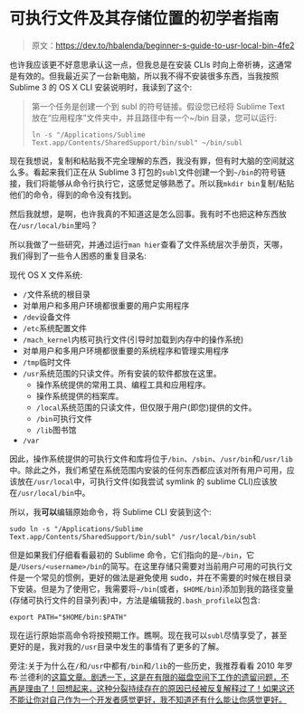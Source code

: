 # 可执行文件及其存储位置的初学者指南

> 原文：<https://dev.to/hbalenda/beginner-s-guide-to-usr-local-bin-4fe2>

也许我应该更不好意思承认这一点，但我总是在安装 CLIs 时向上帝祈祷，这通常是有效的。但我最近买了一台新电脑，所以我不得不安装很多东西，当我按照 Sublime 3 的 OS X CLI 安装说明时，我读到了这个:

> 第一个任务是创建一个到 subl 的符号链接。假设您已经将 Sublime Text 放在“应用程序”文件夹中，并且路径中有一个~/bin 目录，您可以运行:
> 
> `ln -s "/Applications/Sublime Text.app/Contents/SharedSupport/bin/subl" ~/bin/subl`

现在我想说，复制和粘贴我不完全理解的东西，我没有罪，但有时大脑的空间就这么多。看起来我们正在从 Sublime 3 打包的`subl`文件创建一个到`~/bin`的符号链接，我们将能够从命令行执行它，这感觉足够熟悉了。所以我`mkdir bin`复制/粘贴他们的命令，得到的命令没有找到。

然后我就想，是啊，也许我真的不知道这是怎么回事。我有时不也把这种东西放在`/usr/local/bin`里吗？

所以我做了一些研究，并通过运行`man hier`查看了文件系统层次手册页，天哪，我们得到了一些令人困惑的重复目录名:

现代 OS X 文件系统:

*   `/`文件系统的根目录
*   对单用户和多用户环境都很重要的用户实用程序
*   `/dev`设备文件
*   `/etc`系统配置文件
*   `/mach_kernel`内核可执行文件(引导时加载到内存中的操作系统)
*   对单用户和多用户环境都很重要的系统程序和管理实用程序
*   `/tmp`临时文件
*   `/usr`系统范围的只读文件。所有安装的软件都放在这里。
    *   操作系统提供的常用工具、编程工具和应用程序。
    *   操作系统提供的档案库。
    *   `/local`系统范围的只读文件，但仅限于用户(即您)提供的文件。
    *   `/bin`可执行文件
    *   `/lib`图书馆
*   `/var`

因此，操作系统提供的可执行文件和库将位于`/bin`、`/sbin`、`/usr/bin`和`/usr/lib`中。除此之外，我们希望在系统范围内安装的任何东西都应该对所有用户可用，应该放在`/usr/local`中，可执行文件(如我尝试 symlink 的 sublime CLI)应该放在`/usr/local/bin`中。

所以，我**可以**编辑原始命令，将 Sublime CLI 安装到这个:

```
sudo ln -s "/Applications/Sublime Text.app/Contents/SharedSupport/bin/subl" /usr/local/bin/subl 
```

但是如果我们仔细看看最初的 Sublime 命令，它们指向的是`~/bin`，它是`/Users/<username>/bin`的简写。在这里存储只需要对当前用户可用的可执行文件是一个常见的惯例，更好的做法是避免使用 sudo，并在不需要的时候在根目录下安装。但是为了使用它，我需要将`~/bin`(或者，`$HOME/bin`)添加到我的路径变量(存储可执行文件的目录列表)中，方法是编辑我的`.bash_profile`以包含:

```
export PATH="$HOME/bin:$PATH" 
```

现在运行原始崇高命令将按预期工作。瞧啊。现在我可以`subl`尽情享受了，甚至更好的是，我对我的`/usr`目录中发生的事情有了更多的了解。

旁注:关于为什么在`/`和`/usr`中都有`/bin`和`/lib`的一些历史，我推荐看看 2010 年罗布·兰德利的[这篇文章。剧透一下，这是在有限的磁盘空间下工作的遗留问题，不再是理由了！回想起来，这种分裂持续存在的原因已经被反复解释过了！如果这还不能让你对自己作为一个开发者感觉更好，我不知道还有什么能让你感觉更好。](http://lists.busybox.net/pipermail/busybox/2010-December/074114.html)